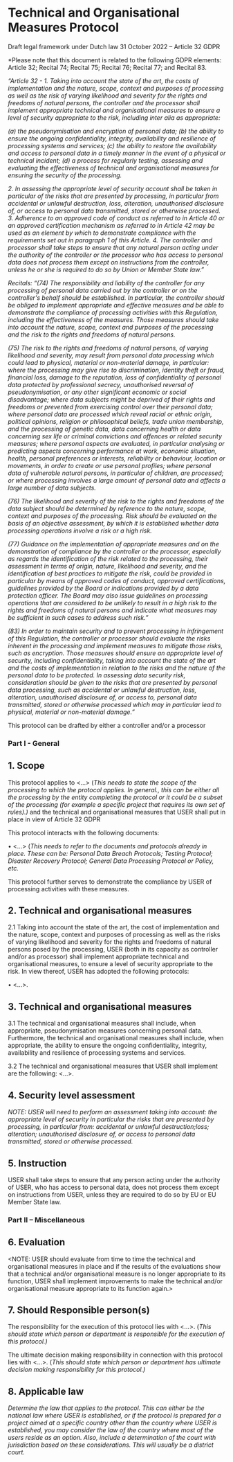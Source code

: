 # Technical and Organisational Measures Protocol

Draft legal framework under Dutch law 31 October 2022 – Article 32 GDPR 

*Please note that this document is related to the following GDPR elements: Article 32; Recital 74; Recital 75; Recital 76; Recital 77; and Recital 83.

*“Article 32 - 1. Taking into account the state of the art, the costs of implementation and the nature, scope, context and purposes of processing as well as the risk of varying likelihood and severity for the rights and freedoms of natural persons, the controller and the processor shall implement appropriate technical and organisational measures to ensure a level of security appropriate to the risk, including inter alia as appropriate:*

*(a) the pseudonymisation and encryption of personal data;*
*(b) the ability to ensure the ongoing confidentiality, integrity, availability and resilience of processing systems and services;
(c) the ability to restore the availability and access to personal data in a timely manner in the event of a physical or technical incident;
(d) a process for regularly testing, assessing and evaluating the effectiveness of technical and organisational measures for ensuring the security of the processing.*

*2. In assessing the appropriate level of security account shall be taken in particular of the risks that are presented by processing, in particular from accidental or unlawful destruction, loss, alteration, unauthorised disclosure of, or access to personal data transmitted, stored or otherwise processed.*
*3. Adherence to an approved code of conduct as referred to in Article 40 or an approved certification mechanism as referred to in Article 42 may be used as an element by which to demonstrate compliance with the requirements set out in paragraph 1 of this Article.*
*4. The controller and processor shall take steps to ensure that any natural person acting under the authority of the controller or the processor who has access to personal data does not process them except on instructions from the controller, unless he or she is required to do so by Union or Member State law.”*

*Recitals: “(74)	The responsibility and liability of the controller for any processing of personal data carried out by the controller or on the controller's behalf should be established. In particular, the controller should be obliged to implement appropriate and effective measures and be able to demonstrate the compliance of processing activities with this Regulation, including the effectiveness of the measures. Those measures should take into account the nature, scope, context and purposes of the processing and the risk to the rights and freedoms of natural persons.*

*(75) The risk to the rights and freedoms of natural persons, of varying likelihood and severity, may result from personal data processing which could lead to physical, material or non-material damage, in particular: where the processing may give rise to discrimination, identity theft or fraud, financial loss, damage to the reputation, loss of confidentiality of personal data protected by professional secrecy, unauthorised reversal of pseudonymisation, or any other significant economic or social disadvantage; where data subjects might be deprived of their rights and freedoms or prevented from exercising control over their personal data; where personal data are processed which reveal racial or ethnic origin, political opinions, religion or philosophical beliefs, trade union membership, and the processing of genetic data, data concerning health or data concerning sex life or criminal convictions and offences or related security measures; where personal aspects are evaluated, in particular analysing or predicting aspects concerning performance at work, economic situation, health, personal preferences or interests, reliability or behaviour, location or movements, in order to create or use personal profiles; where personal data of vulnerable natural persons, in particular of children, are processed; or where processing involves a large amount of personal data and affects a large number of data subjects.*

*(76)	The likelihood and severity of the risk to the rights and freedoms of the data subject should be determined by reference to the nature, scope, context and purposes of the processing. Risk should be evaluated on the basis of an objective assessment, by which it is established whether data processing operations involve a risk or a high risk.*

*(77) 	Guidance on the implementation of appropriate measures and on the demonstration of compliance by the controller or the processor, especially as regards the identification of the risk related to the processing, their assessment in terms of origin, nature, likelihood and severity, and the identification of best practices to mitigate the risk, could be provided in particular by means of approved codes of conduct, approved certifications, guidelines provided by the Board or indications provided by a data protection officer. The Board may also issue guidelines on processing operations that are considered to be unlikely to result in a high risk to the rights and freedoms of natural persons and indicate what measures may be sufficient in such cases to address such risk.”*

*(83) 	In order to maintain security and to prevent processing in infringement of this Regulation, the controller or processor should evaluate the risks inherent in the processing and implement measures to mitigate those risks, such as encryption. Those measures should ensure an appropriate level of security, including confidentiality, taking into account the state of the art and the costs of implementation in relation to the risks and the nature of the personal data to be protected. In assessing data security risk, consideration should be given to the risks that are presented by personal data processing, such as accidental or unlawful destruction, loss, alteration, unauthorised disclosure of, or access to, personal data transmitted, stored or otherwise processed which may in particular lead to physical, material or non-material damage.”*

This protocol can be drafted by either a controller and/or a processor
 
### Part I - General

## 1. Scope

This protocol applies to <…> (*This needs to state the scope of the processing to which the protocol applies. In general., this can be either all the processing by the entity completing the protocol or it could be a subset of the processing (for example a specific project that requires its own set of rules).)* and the technical and organisational measures that USER shall put in place in view of Article 32 GDPR

This protocol interacts with the following documents:

• <…> (*This needs to refer to the documents and protocols already in place. These can be: Personal Data Breach Protocols; Testing Protocol; Disaster Recovery Protocol; General Data Processing Protocol or Policy, etc.*

This protocol further serves to demonstrate the compliance by USER of processing activities with these measures.

## 2. Technical and organisational measures

2.1	Taking into account the state of the art, the cost of implementation and the nature, scope, context and purposes of processing as well as the risks of varying likelihood and severity for the rights and freedoms of natural persons posed by the processing, USER (both in its capacity as controller and/or as processor) shall implement appropriate technical and organisational measures, to ensure a level of security appropriate to the risk. In view thereof, USER has adopted the following protocols:
   
   • <…>.

## 3. Technical and organisational measures

3.1	The technical and organisational measures shall include, when appropriate, pseudonymisation measures concerning personal data. Furthermore, the technical and organisational measures shall include, when appropriate, the ability to ensure the ongoing confidentiality, integrity, availability and resilience of processing systems and services.

3.2	The technical and organisational measures that USER shall implement are the following: <…>.

## 4. Security level assessment

*NOTE: USER will need to perform an assessment taking into account: the appropriate level of security in particular the risks that are presented by processing, in particular from: accidental or unlawful destruction;loss; alteration; unauthorised disclosure of, or access to personal data transmitted, stored or otherwise processed.*

## 5. Instruction

USER shall take steps to ensure that any person acting under the authority of USER, who has access to personal data, does not process them except on instructions from USER, unless they are required to do so by EU or EU Member State law.

### Part II – Miscellaneous

## 6. Evaluation

<NOTE: USER should evaluate from time to time the technical and organisational measures in place and if the results of the evaluations show that a technical and/or organisational measure is no longer appropriate to its function, USER shall implement improvements to make the technical and/or organisational measure appropriate to its function again.> 

## 7. Should Responsible person(s)

The responsibility for the execution of this protocol lies with <…>. (*This should state which person or department is responsible for the execution of this protocol.)*

The ultimate decision making responsibility in connection with this protocol lies with <…>. (*This should state which person or department has ultimate decision making responsibility for this protocol.)*

## 8. Applicable law

*Determine the law that applies to the protocol. This can either be the national law where USER is established, or if the protocol is prepared for a project aimed at a specific country other than the country where USER is established, you may consider the law of the country where most of the users reside as an option. Also, include a determination of the court with jurisdiction based on these considerations. This will usually be a district court.*
